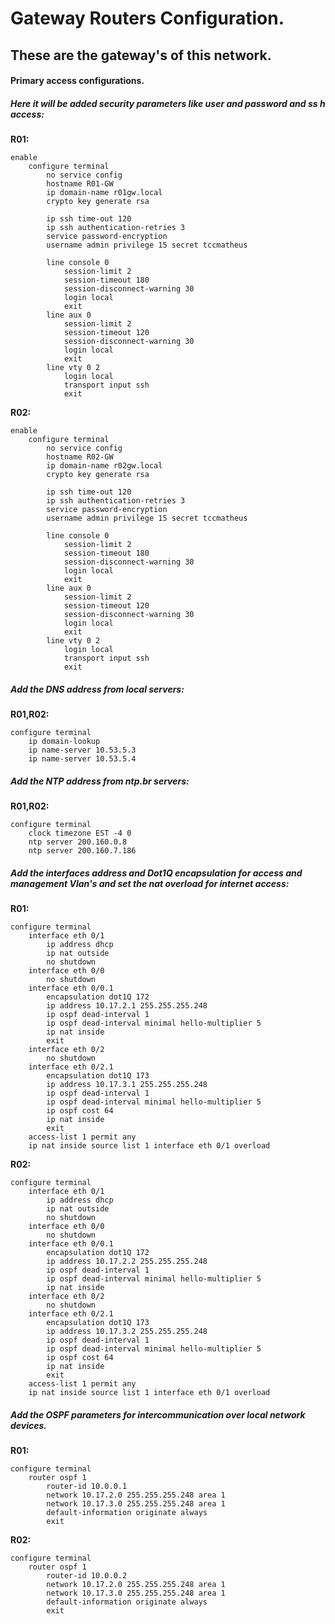 # Gateway Routers Configuration.

## These are the gateway's of this network.
#### Primary access configurations.

##### Here it will be added security parameters like user and password and ss h access:

**R01:**

    enable
        configure terminal
            no service config
            hostname R01-GW
            ip domain-name r01gw.local
            crypto key generate rsa 
            
            ip ssh time-out 120
            ip ssh authentication-retries 3
            service password-encryption
            username admin privilege 15 secret tccmatheus

            line console 0
                session-limit 2
                session-timeout 180
                session-disconnect-warning 30
                login local
                exit
            line aux 0
                session-limit 2
                session-timeout 120
                session-disconnect-warning 30
                login local
                exit
            line vty 0 2
                login local
                transport input ssh
                exit

**R02:**

    enable
        configure terminal
            no service config
            hostname R02-GW
            ip domain-name r02gw.local
            crypto key generate rsa 
            
            ip ssh time-out 120
            ip ssh authentication-retries 3
            service password-encryption
            username admin privilege 15 secret tccmatheus

            line console 0
                session-limit 2
                session-timeout 180
                session-disconnect-warning 30
                login local
                exit
            line aux 0
                session-limit 2
                session-timeout 120
                session-disconnect-warning 30
                login local
                exit
            line vty 0 2
                login local
                transport input ssh
                exit

##### Add the DNS address from local servers:

**R01,R02:**

    configure terminal
        ip domain-lookup
        ip name-server 10.53.5.3
        ip name-server 10.53.5.4

##### Add the NTP address from ntp.br servers:

**R01,R02:**

    configure terminal
        clock timezone EST -4 0
        ntp server 200.160.0.8
        ntp server 200.160.7.186  

##### Add the interfaces address and Dot1Q encapsulation for access and management Vlan's and set the nat overload for internet access:

**R01:**

    configure terminal
        interface eth 0/1
            ip address dhcp
            ip nat outside
            no shutdown
        interface eth 0/0
            no shutdown
        interface eth 0/0.1
            encapsulation dot1Q 172
            ip address 10.17.2.1 255.255.255.248
            ip ospf dead-interval 1
            ip ospf dead-interval minimal hello-multiplier 5
            ip nat inside
            exit
        interface eth 0/2
            no shutdown
        interface eth 0/2.1
            encapsulation dot1Q 173
            ip address 10.17.3.1 255.255.255.248
            ip ospf dead-interval 1
            ip ospf dead-interval minimal hello-multiplier 5
            ip ospf cost 64
            ip nat inside
            exit
        access-list 1 permit any
        ip nat inside source list 1 interface eth 0/1 overload

**R02:**

    configure terminal
        interface eth 0/1
            ip address dhcp
            ip nat outside
            no shutdown
        interface eth 0/0
            no shutdown
        interface eth 0/0.1
            encapsulation dot1Q 172
            ip address 10.17.2.2 255.255.255.248
            ip ospf dead-interval 1
            ip ospf dead-interval minimal hello-multiplier 5
            ip nat inside
        interface eth 0/2
            no shutdown
        interface eth 0/2.1
            encapsulation dot1Q 173
            ip address 10.17.3.2 255.255.255.248
            ip ospf dead-interval 1
            ip ospf dead-interval minimal hello-multiplier 5
            ip ospf cost 64
            ip nat inside
            exit
        access-list 1 permit any
        ip nat inside source list 1 interface eth 0/1 overload

##### Add the OSPF parameters for intercommunication over local network devices.

**R01:**

    configure terminal
        router ospf 1
            router-id 10.0.0.1
            network 10.17.2.0 255.255.255.248 area 1
            network 10.17.3.0 255.255.255.248 area 1
            default-information originate always
            exit

**R02:**

    configure terminal
        router ospf 1
            router-id 10.0.0.2
            network 10.17.2.0 255.255.255.248 area 1
            network 10.17.3.0 255.255.255.248 area 1
            default-information originate always
            exit
